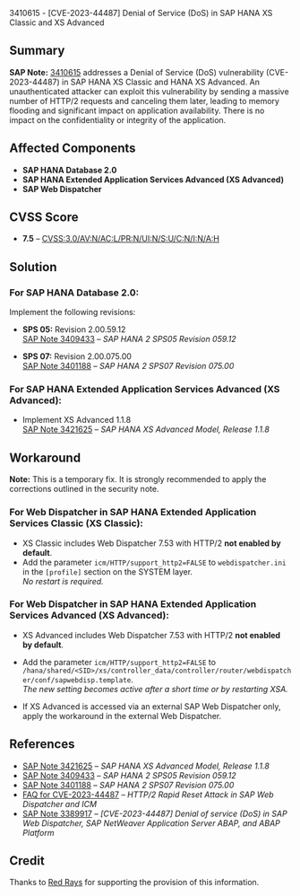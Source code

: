 3410615 - [CVE-2023-44487] Denial of Service (DoS) in SAP HANA XS Classic and XS Advanced

## Summary

**SAP Note:** [3410615](https://me.sap.com/notes/3410615) addresses a Denial of Service (DoS) vulnerability (CVE-2023-44487) in SAP HANA XS Classic and HANA XS Advanced. An unauthenticated attacker can exploit this vulnerability by sending a massive number of HTTP/2 requests and canceling them later, leading to memory flooding and significant impact on application availability. There is no impact on the confidentiality or integrity of the application.

## Affected Components

- **SAP HANA Database 2.0**
- **SAP HANA Extended Application Services Advanced (XS Advanced)**
- **SAP Web Dispatcher**

## CVSS Score

- **7.5** – [CVSS:3.0/AV:N/AC:L/PR:N/UI:N/S:U/C:N/I:N/A:H](https://nvd.nist.gov/vuln/detail/CVE-2023-44487)

## Solution

### For SAP HANA Database 2.0:

Implement the following revisions:

- **SPS 05:** Revision 2.00.59.12  
  [SAP Note 3409433](https://me.sap.com/notes/3409433) – *SAP HANA 2 SPS05 Revision 059.12*

- **SPS 07:** Revision 2.00.075.00  
  [SAP Note 3401188](https://me.sap.com/notes/3401188) – *SAP HANA 2 SPS07 Revision 075.00*

### For SAP HANA Extended Application Services Advanced (XS Advanced):

- Implement XS Advanced 1.1.8  
  [SAP Note 3421625](https://me.sap.com/notes/3421625) – *SAP HANA XS Advanced Model, Release 1.1.8*

## Workaround

**Note:** This is a temporary fix. It is strongly recommended to apply the corrections outlined in the security note.

### For Web Dispatcher in SAP HANA Extended Application Services Classic (XS Classic):

- XS Classic includes Web Dispatcher 7.53 with HTTP/2 **not enabled by default**.
- Add the parameter `icm/HTTP/support_http2=FALSE` to `webdispatcher.ini` in the `[profile]` section on the SYSTEM layer.  
  *No restart is required.*

### For Web Dispatcher in SAP HANA Extended Application Services Advanced (XS Advanced):

- XS Advanced includes Web Dispatcher 7.53 with HTTP/2 **not enabled by default**.
- Add the parameter `icm/HTTP/support_http2=FALSE` to `/hana/shared/<SID>/xs/controller_data/controller/router/webdispatcher/conf/sapwebdisp.template`.  
  *The new setting becomes active after a short time or by restarting XSA.*

- If XS Advanced is accessed via an external SAP Web Dispatcher only, apply the workaround in the external Web Dispatcher.

## References

- [SAP Note 3421625](https://me.sap.com/notes/3421625) – *SAP HANA XS Advanced Model, Release 1.1.8*
- [SAP Note 3409433](https://me.sap.com/notes/3409433) – *SAP HANA 2 SPS05 Revision 059.12*
- [SAP Note 3401188](https://me.sap.com/notes/3401188) – *SAP HANA 2 SPS07 Revision 075.00*
- [FAQ for CVE-2023-44487](https://me.sap.com/notes/3390068) – *HTTP/2 Rapid Reset Attack in SAP Web Dispatcher and ICM*
- [SAP Note 3389917](https://me.sap.com/notes/3389917) – *[CVE-2023-44487] Denial of service (DoS) in SAP Web Dispatcher, SAP NetWeaver Application Server ABAP, and ABAP Platform*

## Credit

Thanks to [Red Rays](https://redrays.io) for supporting the provision of this information.